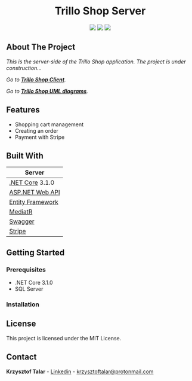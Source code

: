 <h1 align="center">Trillo Shop Server</h1>

<p align="center">
<img src="https://img.shields.io/badge/made%20by-krzysztoftalar-blue.svg" />

<img src="https://img.shields.io/badge/.NET%20Core-3.1.0-blueviolet" />

<img src="https://img.shields.io/badge/license-MIT-green" />
</p>

## About The Project

_This is the server-side of the Trillo Shop application. The project is under construction..._

_Go to **[Trillo Shop Client](https://github.com/krzysztoftalar/trillo-shop-client-react-redux)**._

_Go to **[Trillo Shop UML diagrams](https://github.com/krzysztoftalar/trillo-shop-server-net-core/blob/master/trillo_uml.pdf)**._

## Features

- Shopping cart management
- Creating an order
- Payment with Stripe

## Built With

| Server  
| ----------------------------------------------------------------------------------------------------------------
| [.NET Core](https://docs.microsoft.com/en-us/dotnet/) 3.1.0 |
| [ASP.NET Web API](https://docs.microsoft.com/en-us/aspnet/core/web-api/?view=aspnetcore-3.1) |
| [Entity Framework](https://docs.microsoft.com/en-us/ef/) |
| [MediatR](https://github.com/jbogard/MediatR/wiki) |
| [Swagger](https://swagger.io/)
| [Stripe](https://stripe.com/en-pl)

## Getting Started

### Prerequisites

- .NET Core 3.1.0
- SQL Server

### Installation

## License

This project is licensed under the MIT License.

## Contact

**Krzysztof Talar** - [Linkedin](https://www.linkedin.com/in/ktalar/) - krzysztoftalar@protonmail.com
